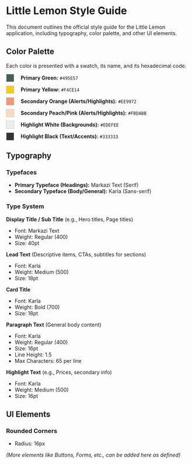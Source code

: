 # Little Lemon Style Guide

This document outlines the official style guide for the Little Lemon application, including typography, color palette, and other UI elements.

## Color Palette

Each color is presented with a swatch, its name, and its hexadecimal code.

<style>
  .color-swatch {
    display: inline-block;
    width: 20px;
    height: 20px;
    border: 1px solid #ccc;
    margin-right: 8px;
    vertical-align: middle;
  }
  .color-entry {
    margin-bottom: 10px;
    display: flex;
    align-items: center;
  }
  .color-info {
    margin-left: 10px;
  }
</style>

<div class="color-entry">
  <span class="color-swatch" style="background-color: #495E57;"></span>
  <span class="color-info"><strong>Primary Green:</strong> <code>#495E57</code></span>
</div>
<div class="color-entry">
  <span class="color-swatch" style="background-color: #F4CE14;"></span>
  <span class="color-info"><strong>Primary Yellow:</strong> <code>#F4CE14</code></span>
</div>
<div class="color-entry">
  <span class="color-swatch" style="background-color: #EE9972;"></span>
  <span class="color-info"><strong>Secondary Orange (Alerts/Highlights):</strong> <code>#EE9972</code></span>
</div>
<div class="color-entry">
  <span class="color-swatch" style="background-color: #FBDABB;"></span>
  <span class="color-info"><strong>Secondary Peach/Pink (Alerts/Highlights):</strong> <code>#FBDABB</code></span>
</div>
<div class="color-entry">
  <span class="color-swatch" style="background-color: #EDEFEE;"></span>
  <span class="color-info"><strong>Highlight White (Backgrounds):</strong> <code>#EDEFEE</code></span>
</div>
<div class="color-entry">
  <span class="color-swatch" style="background-color: #333333;"></span>
  <span class="color-info"><strong>Highlight Black (Text/Accents):</strong> <code>#333333</code></span>
</div>

## Typography

### Typefaces

- **Primary Typeface (Headings):** Markazi Text (Serif)
- **Secondary Typeface (Body/General):** Karla (Sans-serif)

### Type System

**Display Title / Sub Title** (e.g., Hero titles, Page titles)
- Font: Markazi Text
- Weight: Regular (400)
- Size: 40pt

**Lead Text** (Descriptive items, CTAs, subtitles for sections)
- Font: Karla
- Weight: Medium (500)
- Size: 18pt

**Card Title**
- Font: Karla
- Weight: Bold (700)
- Size: 18pt

**Paragraph Text** (General body content)
- Font: Karla
- Weight: Regular (400)
- Size: 16pt
- Line Height: 1.5
- Max Characters: 65 per line

**Highlight Text** (e.g., Prices, secondary info)
- Font: Karla
- Weight: Medium (500)
- Size: 16pt

## UI Elements

### Rounded Corners
- Radius: 16px

*(More elements like Buttons, Forms, etc., can be added here as defined)*
